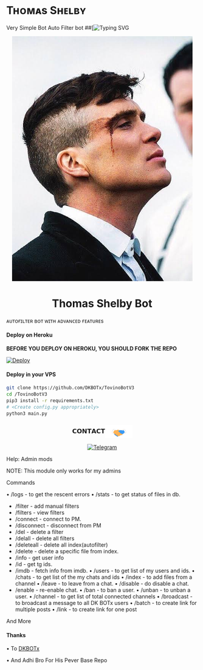 # Tʜᴏᴍᴀs Sʜᴇʟʙʏ
Very Simple Bot Auto Filter bot
##[![Typing SVG](https://readme-typing-svg.herokuapp.com/?lines=ʙᴏᴛ+ɴᴀᴍᴇ+»+ᴛʜᴏᴍᴀs+sʜᴇʟʙʏ+ʙᴏᴛ!;ᴘᴏᴡᴇʀᴇᴅ+ʙʏ+ᴅᴇᴇᴢᴜᴢᴢᴀ+ᴛᴇᴀᴍ!;A+simple+autofilter+ʙᴏᴛ!;Auto+filter+with+double+button!;start+message+with+pic!;and+all+futures!)
</p>

<p align="center">
  <img src="images (1).jpeg" alt="Thomas Shelby">
</p>
<h1 align="center">
  <b>Thomas Shelby Bot</b>
</h1>

ᴀᴜᴛᴏғɪʟᴛᴇʀ ʙᴏᴛ ᴡɪᴛʜ ᴀᴅᴠᴀɴᴄᴇᴅ ғᴇᴀᴛᴜʀᴇs

#### Deploy on Heroku
**BEFORE YOU DEPLOY ON HEROKU, YOU SHOULD FORK THE REPO**<br>

[![Deploy](https://www.herokucdn.com/deploy/button.svg)](https://heroku.com/deploy?template=https://github.com/Nihaal-TG/Thomas-Shelby)</br>

#### Deploy in your VPS
````bash
git clone https://github.com/DKBOTx/TovinoBotV3
cd /TovinoBotV3
pip3 install -r requirements.txt
# <Create config.py appropriately>
python3 main.py
````

<h3 align="center">𝗖𝗢𝗡𝗧𝗔𝗖𝗧<img align="center" src="https://github.com/PANDITHAN/PANDITHAN/blob/main/assets/Handshake.gif" height="33px" /></h3>
<p align="center">
<a href="https://t.me/NL_BOTxCHAT"><img alt="Telegram" src="https://img.shields.io/badge/𝖣ᴇᴠᴇʟᴏᴘᴇʀ-2CA5E0?style=for-the-badge&logo=telegram&logoColor=white"/></a>
</p>


Help: Admin mods

NOTE:
This module only works for my admins

Commands

• /logs - to get the rescent errors
• /stats - to get status of files in db.
* /filter - add manual filters
* /filters - view filters
* /connect - connect to PM.
* /disconnect - disconnect from PM
* /del - delete a filter
* /delall - delete all filters
* /deleteall - delete all index(autofilter)
* /delete - delete a specific file from index.
* /info - get user info
* /id - get tg ids.
* /imdb - fetch info from imdb.
• /users - to get list of my users and ids.
• /chats - to get list of the my chats and ids 
• /index  - to add files from a channel
• /leave  - to leave from a chat.
• /disable  -  do disable a chat.
* /enable - re-enable chat.
• /ban  - to ban a user.
• /unban  - to unban a user.
• /channel - to get list of total connected channels
• /broadcast - to broadcast a message to all DK BOTx users
• /batch - to create link for multiple posts
• /link - to create link for one post

And More

#### Thanks

• To [DKBOTx](https://t.me/DKBOTxCHATS)

• And Adhi Bro For His Pever Base Repo
